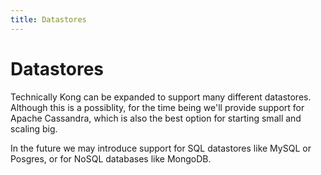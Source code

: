 ```yaml
---
title: Datastores
---
```


# Datastores

Technically Kong can be expanded to support many different datastores. Although this is a possiblity, for the time being we'll provide support for Apache Cassandra, which is also the best option for starting small and scaling big.

In the future we may introduce support for SQL datastores like MySQL or Posgres, or for NoSQL databases like MongoDB.
